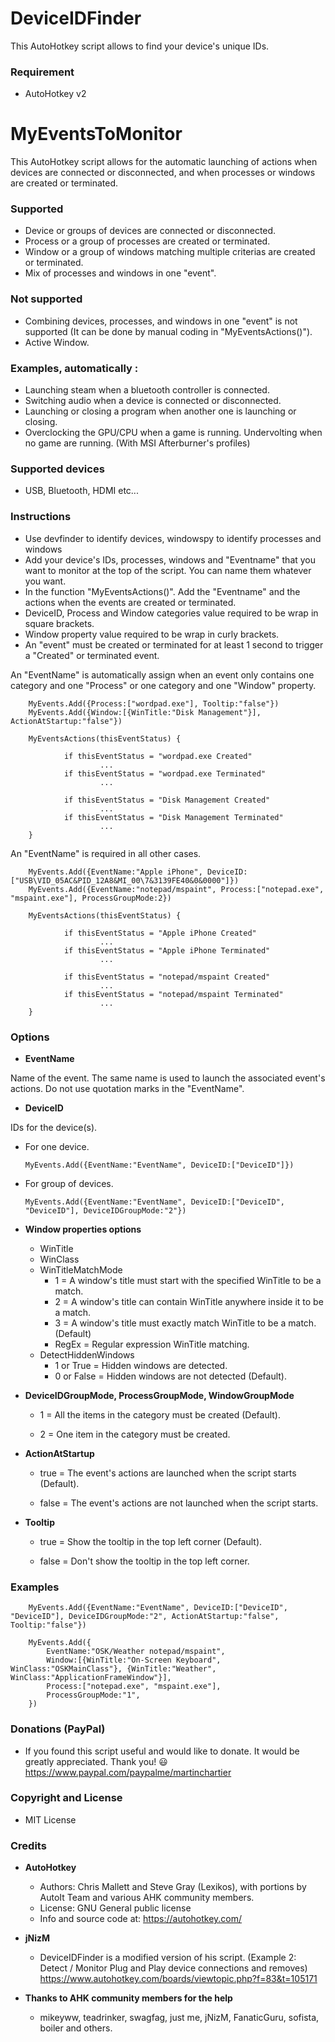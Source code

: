 # DeviceIDFinder
This AutoHotkey script allows to find your device's unique IDs.

### Requirement
* AutoHotkey v2

# MyEventsToMonitor
This AutoHotkey script allows for the automatic launching of actions when devices are connected or disconnected, and when processes or windows are created or terminated.

### Supported
* Device or groups of devices are connected or disconnected.
* Process or a group of processes are created or terminated.
* Window or a group of windows matching multiple criterias are created or terminated.
* Mix of processes and windows in one "event".

### Not supported
* Combining devices, processes, and windows in one "event" is not supported (It can be done by manual coding in "MyEventsActions()").
* Active Window.

### Examples, automatically :
* Launching steam when a bluetooth controller is connected.
* Switching audio when a device is connected or disconnected.
* Launching or closing a program when another one is launching or closing.
* Overclocking the GPU/CPU when a game is running. Undervolting when no game are running. (With MSI Afterburner's profiles)

### Supported devices
* USB, Bluetooth, HDMI etc...

### Instructions

* Use devfinder to identify devices, windowspy to identify processes and windows
* Add your device's IDs, processes, windows and "Eventname" that you want to monitor at the top of the script. You can name them whatever you want.
* In the function "MyEventsActions()". Add the "Eventname" and the actions when the events are created or terminated.
* DeviceID, Process and Window categories value required to be wrap in square brackets.
* Window property value required to be wrap in curly brackets.
* An "event" must be created or terminated for at least 1 second to trigger a "Created" or terminated event.

An "EventName" is automatically assign when an event only contains one category and one "Process" or one category and one "Window" property.

        MyEvents.Add({Process:["wordpad.exe"], Tooltip:"false"})
        MyEvents.Add({Window:[{WinTitle:"Disk Management"}], ActionAtStartup:"false"})  
        
        MyEventsActions(thisEventStatus) {
        
                if thisEventStatus = "wordpad.exe Created"
                        ...
                if thisEventStatus = "wordpad.exe Terminated"
                        ...
                
                if thisEventStatus = "Disk Management Created"
                        ...
                if thisEventStatus = "Disk Management Terminated"
                        ...
        }

An "EventName" is required in all other cases.

        MyEvents.Add({EventName:"Apple iPhone", DeviceID:["USB\VID_05AC&PID_12A8&MI_00\7&3139FE40&0&0000"]})
        MyEvents.Add({EventName:"notepad/mspaint", Process:["notepad.exe", "mspaint.exe"], ProcessGroupMode:2})
        
        MyEventsActions(thisEventStatus) {
        
                if thisEventStatus = "Apple iPhone Created"
                        ...
                if thisEventStatus = "Apple iPhone Terminated"
                        ...
                
                if thisEventStatus = "notepad/mspaint Created"
                        ...
                if thisEventStatus = "notepad/mspaint Terminated"
                        ...
        }

### Options

* **EventName**

Name of the event. The same name is used to launch the associated event's actions. Do not use quotation marks in the "EventName".

* **DeviceID**

IDs for the device(s).

  - For one device.

        MyEvents.Add({EventName:"EventName", DeviceID:["DeviceID"]})
        
  - For group of devices.

        MyEvents.Add({EventName:"EventName", DeviceID:["DeviceID", "DeviceID"], DeviceIDGroupMode:"2"})
        
* **Window properties options**
  - WinTitle
  - WinClass
  - WinTitleMatchMode
    - 1 = A window's title must start with the specified WinTitle to be a match.
    - 2 = A window's title can contain WinTitle anywhere inside it to be a match.
    - 3 = A window's title must exactly match WinTitle to be a match. (Default)
    - RegEx = Regular expression WinTitle matching.
  - DetectHiddenWindows
    - 1 or True = Hidden windows are detected.
    - 0 or False = Hidden windows are not detected (Default).

* **DeviceIDGroupMode, ProcessGroupMode, WindowGroupMode**

  - 1 = All the items in the category must be created (Default).

  - 2 = One item in the category must be created.

* **ActionAtStartup**

  - true = The event's actions are launched when the script starts (Default). 

  - false = The event's actions are not launched when the script starts.

* **Tooltip**

  - true = Show the tooltip in the top left corner (Default).

  - false = Don't show the tooltip in the top left corner.

### Examples
    
        MyEvents.Add({EventName:"EventName", DeviceID:["DeviceID", "DeviceID"], DeviceIDGroupMode:"2", ActionAtStartup:"false", Tooltip:"false"})
    
        MyEvents.Add({
            EventName:"OSK/Weather notepad/mspaint",
            Window:[{WinTitle:"On-Screen Keyboard", WinClass:"OSKMainClass"}, {WinTitle:"Weather", WinClass:"ApplicationFrameWindow"}],
            Process:["notepad.exe", "mspaint.exe"],
            ProcessGroupMode:"1",
        })

### Donations (PayPal)
  - If you found this script useful and would like to donate. It would be greatly appreciated. Thank you! :smiley:
    https://www.paypal.com/paypalme/martinchartier
  
### Copyright and License
  - MIT License

### Credits
* **AutoHotkey**
  - Authors: Chris Mallett and Steve Gray (Lexikos), with portions by AutoIt Team and various AHK community members.
  - License: GNU General public license
  - Info and source code at: https://autohotkey.com/
* **jNizM**
  - DeviceIDFinder is a modified version of his script. (Example 2: Detect / Monitor Plug and Play device connections and removes)
    https://www.autohotkey.com/boards/viewtopic.php?f=83&t=105171

* **Thanks to AHK community members for the help**
  - mikeyww, teadrinker, swagfag, just me, jNizM, FanaticGuru, sofista, boiler and others.

